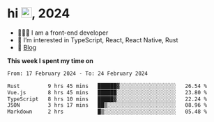 <h1> hi <img src="https://raw.githubusercontent.com/blackcater/blackcater/main/images/Hi.gif" height="24" />, 2024 </h1>

- 🧑🏻‍💻 I am a front-end developer
- 👀 I’m interested in TypeScript, React, React Native, Rust
- 📝 [Blog](https://yixiaojiu-blog.netlify.app/)

**This week I spent my time on** 

<!--START_SECTION:waka-->

```txt
From: 17 February 2024 - To: 24 February 2024

Rust         9 hrs 45 mins   ██████▓░░░░░░░░░░░░░░░░░░   26.54 %
Vue.js       8 hrs 45 mins   ██████░░░░░░░░░░░░░░░░░░░   23.80 %
TypeScript   8 hrs 10 mins   █████▓░░░░░░░░░░░░░░░░░░░   22.24 %
JSON         3 hrs 17 mins   ██▒░░░░░░░░░░░░░░░░░░░░░░   08.96 %
Markdown     2 hrs           █▒░░░░░░░░░░░░░░░░░░░░░░░   05.48 %
```

<!--END_SECTION:waka-->
